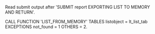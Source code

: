 Read submit output after 'SUBMIT report EXPORTING LIST TO MEMORY AND RETURN'.

CALL FUNCTION 'LIST_FROM_MEMORY'
    TABLES
      listobject = lt_list_tab
    EXCEPTIONS
      not_found = 1
    OTHERS = 2.
